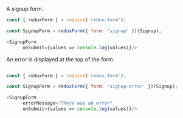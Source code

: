 A signup form.

```js
const { reduxForm } = require('redux-form');

const SignupForm = reduxForm({ form: 'signup' })(Signup);

<SignupForm 
      onSubmit={values => console.log(values)}/>
```

An error is displayed at the top of the form.

```js

const { reduxForm } = require('redux-form');

const SignupForm = reduxForm({ form: 'signup-error' })(Signup);

<SignupForm 
      errorMessage="There was an error"
      onSubmit={values => console.log(values)}/>
```

